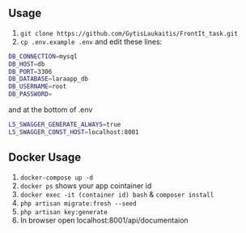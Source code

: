 

## Usage

1. `git clone https://github.com/GytisLaukaitis/FrontIt_task.git`
2. `cp .env.example .env`  and edit these lines:


```bash
DB_CONNECTION=mysql
DB_HOST=db
DB_PORT=3306
DB_DATABASE=laraapp_db
DB_USERNAME=root
DB_PASSWORD=
```
and at the bottom of .env

```bash
L5_SWAGGER_GENERATE_ALWAYS=true  
L5_SWAGGER_CONST_HOST=localhost:8001   
```  


## Docker Usage
1. `docker-compose up -d`
2. `docker ps` shows your app cointainer id
3. `docker exec -it (container id) bash` & `composer install`
4. `php artisan migrate:fresh --seed`
5. `php artisan key:generate`
6. In browser open localhost:8001/api/documentaion


